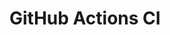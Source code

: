 # GitHub Actions CI








































































































































































































































































































































































































































































































































































































































































































































































































































































































































































































































































































































































































































































































































































































































































































































































































































































































































































































































































































































































































































































































































































































































































































































































































































































































































































































































































































































































































































































































































































































































































































































































































































































































































































































































































































































































